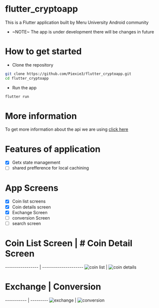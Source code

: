 # flutter_cryptoapp

This is a Flutter application built by Meru University Android community

- ~NOTE~ The app is under development there will be changes in future

# How to get started

- Clone the repository

```bash
git clone https://github.com/Piexie3/flutter_cryptoapp.git
cd flutter_cryptoapp
```

- Run the app

```bash
flutter run
```

# More information

To get more information about the api we are using [click here](https://api.coinpaprika.com/)

# Features of application

- [x] Getx state management
- [ ] shared prefference for local cachining

# App Screens

- [x] Coin list screens
- [x] Coin details screen
- [x] Exchange Screen
- [ ] conversion Screen
- [ ] search screen

# Coin List Screen | # Coin Detail Screen
-----------------  | ---------------------
![coin list](https://github.com/Piexie3/flutter_cryptoapp/assets/106010697/a5e16e26-7c53-4412-b5e7-f8ba452e30f0)  | ![coin details](https://github.com/Piexie3/flutter_cryptoapp/assets/106010697/f0006a6d-5ff1-4849-bc21-02ebfb229080)
# Exchange | Conversion
----------- | ---------
![exchange](https://github.com/Piexie3/flutter_cryptoapp/assets/106010697/628abfc2-d898-4d46-b27d-06e607885704) | ![conversion](https://github.com/Piexie3/flutter_cryptoapp/assets/106010697/c8f78fef-a9ac-42cc-ba15-b135da567bb9)




